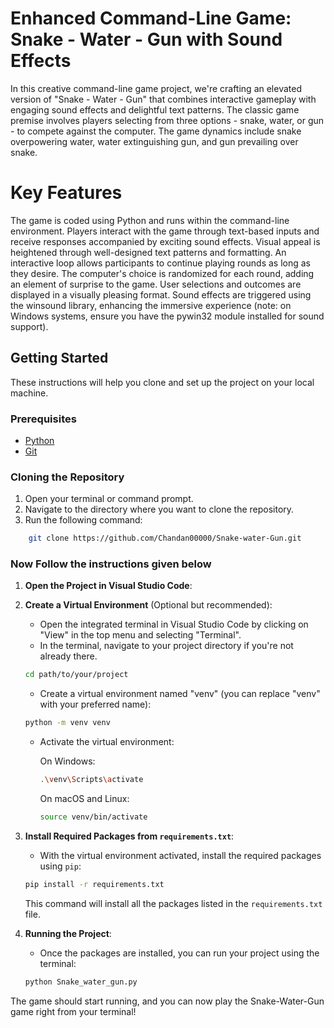 # Enhanced Command-Line Game: Snake - Water - Gun with Sound Effects

In this creative command-line game project, we're crafting an elevated version of "Snake - Water - Gun" that combines interactive gameplay with engaging sound effects and delightful text patterns.
The classic game premise involves players selecting from three options - snake, water, or gun - to compete against the computer. The game dynamics include snake overpowering water, water extinguishing gun, and gun prevailing over snake.
# Key Features
The game is coded using Python and runs within the command-line environment.
Players interact with the game through text-based inputs and receive responses accompanied by exciting sound effects.
Visual appeal is heightened through well-designed text patterns and formatting.
An interactive loop allows participants to continue playing rounds as long as they desire.
The computer's choice is randomized for each round, adding an element of surprise to the game.
User selections and outcomes are displayed in a visually pleasing format.
Sound effects are triggered using the winsound library, enhancing the immersive experience (note: on Windows systems, ensure you have the pywin32 module installed for sound support).

## Getting Started
These instructions will help you clone and set up the project on your local machine.

### Prerequisites
- [Python](https://www.python.org/downloads/)
- [Git](https://git-scm.com/downloads)

### Cloning the Repository
1. Open your terminal or command prompt.
2. Navigate to the directory where you want to clone the repository.
3. Run the following command:
```bash
    git clone https://github.com/Chandan00000/Snake-water-Gun.git
```

### Now Follow the instructions given below

1. **Open the Project in Visual Studio Code**:

2. **Create a Virtual Environment** (Optional but recommended):

   - Open the integrated terminal in Visual Studio Code by clicking on "View" in the top menu and selecting "Terminal".
   - In the terminal, navigate to your project directory if you're not already there.

   ```bash
   cd path/to/your/project
   ```

   - Create a virtual environment named "venv" (you can replace "venv" with your preferred name):

   ```bash
   python -m venv venv
   ```
   - Activate the virtual environment:

     On Windows:
     ```bash
     .\venv\Scripts\activate
     ```

     On macOS and Linux:
     ```bash
     source venv/bin/activate
     ```

3. **Install Required Packages from `requirements.txt`**:

   - With the virtual environment activated, install the required packages using `pip`:

   ```bash
   pip install -r requirements.txt
   ```

   This command will install all the packages listed in the `requirements.txt` file.

4. **Running the Project**:

   - Once the packages are installed, you can run your project using the terminal:

   ```bash
   python Snake_water_gun.py
   ```
The game should start running, and you can now play the Snake-Water-Gun game right from your terminal!

